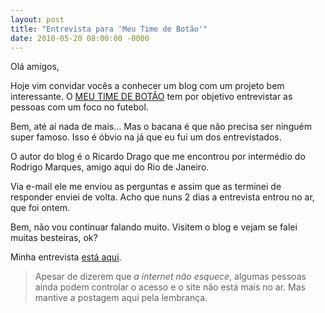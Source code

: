 ```yaml
---
layout: post
title: "Entrevista para 'Meu Time de Botão'"
date: 2010-05-20 08:00:00 -0000
---
```


Olá amigos,

Hoje vim convidar vocês a conhecer um blog com um projeto bem interessante. O <a href="http://meutimedebotao.blogspot.com/" class="linkum">MEU TIME DE BOTÃO</a> tem por objetivo entrevistar as pessoas com um foco no futebol.

Bem, até aí nada de mais… Mas o bacana é que não precisa ser ninguém super famoso. Isso é óbvio na já que eu fui um dos entrevistados.

O autor do blog é o Ricardo Drago que me encontrou por intermédio do Rodrigo Marques, amigo aqui do Rio de Janeiro.

Via e-mail ele me enviou as perguntas e assim que as terminei de responder enviei de volta. Acho que nuns 2 dias a entrevista entrou no ar, que foi ontem.

Bem, não vou continuar falando muito. Visitem o blog e vejam se  falei muitas besteiras, ok?

Minha entrevista <a href="http://meutimedebotao.blogspot.com/" class="linkum">está aqui</a>.

>Apesar de dizerem que *a internet não esquece*, algumas pessoas ainda podem controlar o acesso e o site não está mais no ar. Mas mantive a postagem aqui pela lembrança.
